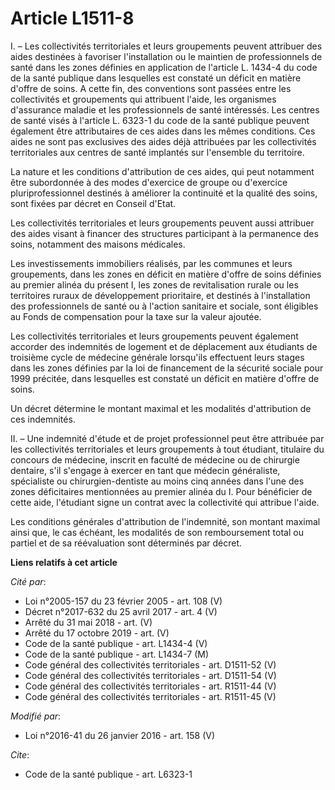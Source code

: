 # Article L1511-8

I. – Les collectivités territoriales et leurs groupements peuvent attribuer des aides destinées à favoriser l'installation ou
le maintien de professionnels de santé dans les zones définies en application de l'article L. 1434-4 du code de la santé
publique dans lesquelles est constaté un déficit en matière d'offre de soins. A cette fin, des conventions sont passées entre
les collectivités et groupements qui attribuent l'aide, les organismes d'assurance maladie et les professionnels de santé
intéressés. Les centres de santé visés à l'article L. 6323-1 du code de la santé publique peuvent également être
attributaires de ces aides dans les mêmes conditions. Ces aides ne sont pas exclusives des aides déjà attribuées par les
collectivités territoriales aux centres de santé implantés sur l'ensemble du territoire. 

La nature et les conditions d'attribution de ces aides, qui peut notamment être subordonnée à des modes d'exercice de groupe
ou d'exercice pluriprofessionnel destinés à améliorer la continuité et la qualité des soins, sont fixées par décret en
Conseil d'Etat. 

Les collectivités territoriales et leurs groupements peuvent aussi attribuer des aides visant à financer des structures
participant à la permanence des soins, notamment des maisons médicales. 

Les investissements immobiliers réalisés, par les communes et leurs groupements, dans les zones en déficit en matière d'offre
de soins définies au premier alinéa du présent I, les zones de revitalisation rurale ou les territoires ruraux de
développement prioritaire, et destinés à l'installation des professionnels de santé ou à l'action sanitaire et sociale, sont
éligibles au Fonds de compensation pour la taxe sur la valeur ajoutée. 

Les collectivités territoriales et leurs groupements peuvent également accorder des indemnités de logement et de déplacement
aux étudiants de troisième cycle de médecine générale lorsqu'ils effectuent leurs stages dans les zones définies par la loi
de financement de la sécurité sociale pour 1999 précitée, dans lesquelles est constaté un déficit en matière d'offre de
soins. 

Un décret détermine le montant maximal et les modalités d'attribution de ces indemnités. 

II. – Une indemnité d'étude et de projet professionnel peut être attribuée par les collectivités territoriales et leurs
groupements à tout étudiant, titulaire du concours de médecine, inscrit en faculté de médecine ou de chirurgie dentaire, s'il
s'engage à exercer en tant que médecin généraliste, spécialiste ou chirurgien-dentiste au moins cinq années dans l'une des
zones déficitaires mentionnées au premier alinéa du I. Pour bénéficier de cette aide, l'étudiant signe un contrat avec la
collectivité qui attribue l'aide. 

Les conditions générales d'attribution de l'indemnité, son montant maximal ainsi que, le cas échéant, les modalités de son
remboursement total ou partiel et de sa réévaluation sont déterminés par décret.

**Liens relatifs à cet article**

_Cité par_:

  - Loi n°2005-157 du 23 février 2005 - art. 108 (V)
  - Décret n°2017-632 du 25 avril 2017 - art. 4 (V)
  - Arrêté du 31 mai 2018 - art. (V)
  - Arrêté du 17 octobre 2019 - art. (V)
  - Code de la santé publique - art. L1434-4 (V)
  - Code de la santé publique - art. L1434-7 (M)
  - Code général des collectivités territoriales - art. D1511-52 (V)
  - Code général des collectivités territoriales - art. D1511-54 (V)
  - Code général des collectivités territoriales - art. R1511-44 (V)
  - Code général des collectivités territoriales - art. R1511-45 (V)

_Modifié par_:

  - Loi n°2016-41 du 26 janvier 2016 - art. 158 (V)

_Cite_:

  - Code de la santé publique - art. L6323-1

